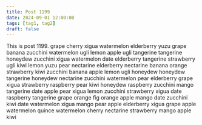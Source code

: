 ```yaml
---
title: Post 1199
date: 2024-09-01 12:00:00
tags: [tag1, tag2]
draft: false
---
```

This is post 1199.
grape
cherry
xigua
watermelon
elderberry
yuzu
grape
banana
zucchini
watermelon
ugli
lemon
apple
ugli
tangerine
tangerine
honeydew
zucchini
xigua
watermelon
date
elderberry
tangerine
strawberry
ugli
kiwi
lemon
yuzu
pear
nectarine
elderberry
nectarine
banana
orange
strawberry
kiwi
zucchini
banana
apple
lemon
ugli
honeydew
honeydew
tangerine
honeydew
nectarine
zucchini
watermelon
pear
elderberry
grape
xigua
strawberry
raspberry
pear
kiwi
honeydew
raspberry
zucchini
mango
tangerine
date
apple
pear
xigua
lemon
zucchini
strawberry
xigua
date
raspberry
tangerine
grape
orange
fig
orange
apple
mango
date
zucchini
kiwi
date
watermelon
xigua
mango
pear
apple
elderberry
xigua
grape
apple
watermelon
quince
watermelon
cherry
nectarine
strawberry
mango
apple
kiwi
